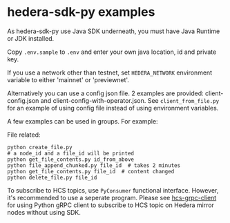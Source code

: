 # hedera-sdk-py examples

As hedera-sdk-py use Java SDK underneath, you must have Java Runtime or JDK installed.

Copy `.env.sample` to `.env` and enter your own java location, id and private key.

If you use a network other than testnet, set `HEDERA_NETWORK` environment variable to either 'mainnet' or 'previewnet'.  

Alternatively you can use a config json file.  2 examples are provided: client-config.json and client-config-with-operator.json.  See `client_from_file.py` for an example of using config file instead of using environment variables.

A few examples can be used in groups. For example:

File related:

    python create_file.py
    # a node_id and a file_id will be printed
    python get_file_contents.py id_from_above
    python file_append_chunked.py file_id  # takes 2 minutes
    python get_file_contents.py file_id  # content changed
    python delete_file.py file_id

To subscribe to HCS topics, use `PyConsumer` functional interface. However, it's recommended to use a seperate program.  Please see [hcs-grpc-client](https://github.com/wensheng/hcs-grpc-api-py-client) for using Python gRPC client to subscribe to HCS topic on Hedera mirror nodes without using SDK.
